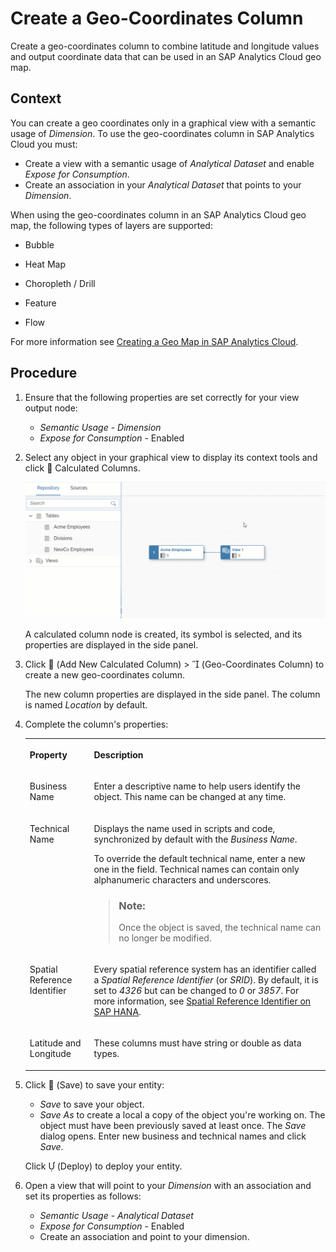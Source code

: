 <!-- loio6f3ffbd077294cfaa6ae159f45d130b7 -->

<link rel="stylesheet" type="text/css" href="css/sap-icons.css"/>

# Create a Geo-Coordinates Column

Create a geo-coordinates column to combine latitude and longitude values and output coordinate data that can be used in an SAP Analytics Cloud geo map.



## Context

You can create a geo coordinates only in a graphical view with a semantic usage of *Dimension*. To use the geo-coordinates column in SAP Analytics Cloud you must:

-   Create a view with a semantic usage of *Analytical Dataset* and enable *Expose for Consumption*.
-   Create an association in your *Analytical Dataset* that points to your *Dimension*.

When using the geo-coordinates column in an SAP Analytics Cloud geo map, the following types of layers are supported:

-   Bubble
-   Heat Map
-   Choropleth / Drill

-   Feature

-   Flow

For more information see [Creating a Geo Map in SAP Analytics Cloud](https://help.sap.com/viewer/00f68c2e08b941f081002fd3691d86a7/release/en-US/6ade40e98e9c4f11ab3ad28d345ab54f.html?q=adobe%20service).



## Procedure

1.  Ensure that the following properties are set correctly for your view output node:

    -    *Semantic Usage* - *Dimension* 
    -    *Expose for Consumption* - Enabled

2.  Select any object in your graphical view to display its context tools and click <span class="FPA-icons"></span> Calculated Columns.

    ![](images/Create_Column_Gif_0560169.gif)

    A calculated column node is created, its symbol is selected, and its properties are displayed in the side panel.

3.  Click <span class="FPA-icons"></span> \(Add New Calculated Column\) \> <span class="SAP-icons"></span> \(Geo-Coordinates Column\) to create a new geo-coordinates column.

    The new column properties are displayed in the side panel. The column is named *Location* by default.

4.  Complete the column's properties:


    <table>
    <tr>
    <th valign="top">

    Property


    
    </th>
    <th valign="top">

    Description


    
    </th>
    </tr>
    <tr>
    <td valign="top">

    Business Name


    
    </td>
    <td valign="top">

    Enter a descriptive name to help users identify the object. This name can be changed at any time.


    
    </td>
    </tr>
    <tr>
    <td valign="top">

    Technical Name


    
    </td>
    <td valign="top">

    Displays the name used in scripts and code, synchronized by default with the *Business Name*.

    To override the default technical name, enter a new one in the field. Technical names can contain only alphanumeric characters and underscores.

    > ### Note:  
    > Once the object is saved, the technical name can no longer be modified.


    
    </td>
    </tr>
    <tr>
    <td valign="top">

    Spatial Reference Identifier


    
    </td>
    <td valign="top">

    Every spatial reference system has an identifier called a *Spatial Reference Identifier* \(or *SRID*\). By default, it is set to *4326* but can be changed to *0* or *3857*. For more information, see [Spatial Reference Identifier on SAP HANA](https://help.sap.com/viewer/cbbbfc20871e4559abfd45a78ad58c02/2.0.02/en-US/7a2ea357787c101488ecd1b725836f07.html).


    
    </td>
    </tr>
    <tr>
    <td valign="top">

    Latitude and Longitude


    
    </td>
    <td valign="top">

    These columns must have string or double as data types.


    
    </td>
    </tr>
    </table>
    
5.  Click <span class="FPA-icons"></span> \(Save\) to save your entity:

    -   *Save* to save your object.
    -   *Save As* to create a local a copy of the object you're working on. The object must have been previously saved at least once. The *Save* dialog opens. Enter new business and technical names and click *Save*.

    Click <span class="SAP-icons"></span> \(Deploy\) to deploy your entity.

6.  Open a view that will point to your *Dimension* with an association and set its properties as follows:

    -   *Semantic Usage* - *Analytical Dataset*
    -   *Expose for Consumption* - Enabled
    -   Create an association and point to your dimension.


